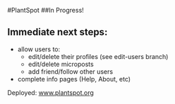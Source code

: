 #PlantSpot
##In Progress!
 
## Immediate next steps:
 - allow users to: 
   - edit/delete their profiles (see edit-users branch)
   - edit/delete microposts
   - add friend/follow other users
 - complete info pages (Help, About, etc)
 
 
 
Deployed: www.plantspot.org
